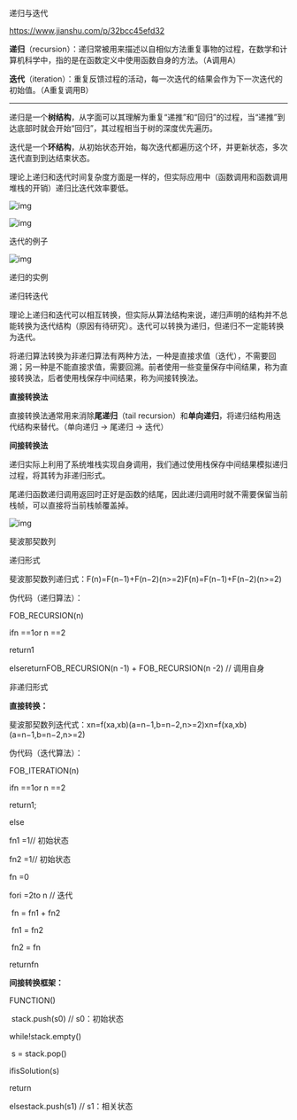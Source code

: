 递归与迭代

https://www.jianshu.com/p/32bcc45efd32



**递归**（recursion）：递归常被用来描述以自相似方法重复事物的过程，在数学和计算机科学中，指的是在函数定义中使用函数自身的方法。（A调用A）

**迭代**（iteration）：重复反馈过程的活动，每一次迭代的结果会作为下一次迭代的初始值。（A重复调用B）

------

递归是一个**树结构**，从字面可以其理解为重复“递推”和“回归”的过程，当“递推”到达底部时就会开始“回归”，其过程相当于树的深度优先遍历。

迭代是一个**环结构**，从初始状态开始，每次迭代都遍历这个环，并更新状态，多次迭代直到到达结束状态。

理论上递归和迭代时间复杂度方面是一样的，但实际应用中（函数调用和函数调用堆栈的开销）递归比迭代效率要低。

![img](http://upload-images.jianshu.io/upload_images/10688072-6c2f65bf2eeee6b3.png?imageMogr2/auto-orient/strip|imageView2/2/w/1121)

![img](http://upload-images.jianshu.io/upload_images/10688072-1f014e27dfb5f950.png?imageMogr2/auto-orient/strip|imageView2/2/w/1200)

迭代的例子

![img](http://upload-images.jianshu.io/upload_images/10688072-f668101b3a57926d.png?imageMogr2/auto-orient/strip|imageView2/2/w/1200)

递归的实例

递归转迭代

理论上递归和迭代可以相互转换，但实际从算法结构来说，递归声明的结构并不总能转换为迭代结构（原因有待研究）。迭代可以转换为递归，但递归不一定能转换为迭代。

将递归算法转换为非递归算法有两种方法，一种是直接求值（迭代），不需要回溯；另一种是不能直接求值，需要回溯。前者使用一些变量保存中间结果，称为直接转换法，后者使用栈保存中间结果，称为间接转换法。

**直接转换法**

直接转换法通常用来消除**尾递归**（tail recursion）和**单向递归**，将递归结构用迭代结构来替代。（单向递归 → 尾递归 → 迭代）

**间接转换法**

递归实际上利用了系统堆栈实现自身调用，我们通过使用栈保存中间结果模拟递归过程，将其转为非递归形式。

尾递归函数递归调用返回时正好是函数的结尾，因此递归调用时就不需要保留当前栈帧，可以直接将当前栈帧覆盖掉。

![img](http://upload-images.jianshu.io/upload_images/10688072-6f90a34dcf7ee330.png?imageMogr2/auto-orient/strip|imageView2/2/w/822)

斐波那契数列

递归形式

斐波那契数列递归式：F(n)=F(n−1)+F(n−2)(n>=2)F(n)=F(n−1)+F(n−2)(n>=2)

伪代码（递归算法）：

FOB_RECURSION(n)

ifn ==1or n ==2

return1

elsereturnFOB_RECURSION(n -1) + FOB_RECURSION(n -2) // 调用自身

非递归形式

**直接转换：**

斐波那契数列迭代式：xn=f(xa,xb)(a=n−1,b=n−2,n>=2)xn=f(xa,xb)(a=n−1,b=n−2,n>=2)

伪代码（迭代算法）：

FOB_ITERATION(n)

ifn ==1or n ==2

return1;

else

fn1 =1// 初始状态

fn2 =1// 初始状态

fn =0

fori =2to n  // 迭代

​            fn = fn1 + fn2

​            fn1 = fn2

​            fn2 = fn

returnfn

**间接转换框架：**

FUNCTION()

​    stack.push(s0) // s0：初始状态

while!stack.empty()

​        s = stack.pop()

ifisSolution(s)

return

elsestack.push(s1) // s1：相关状态